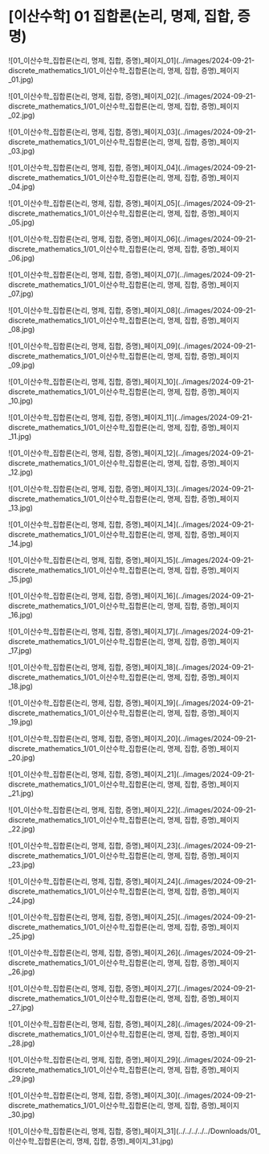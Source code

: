 # [이산수학] 01 집합론(논리, 명제, 집합, 증명)

![01_이산수학_집합론(논리, 명제, 집합, 증명)_페이지_01](../images/2024-09-21-discrete_mathematics_1/01_이산수학_집합론(논리, 명제, 집합, 증명)_페이지_01.jpg)

![01_이산수학_집합론(논리, 명제, 집합, 증명)_페이지_02](../images/2024-09-21-discrete_mathematics_1/01_이산수학_집합론(논리, 명제, 집합, 증명)_페이지_02.jpg)

![01_이산수학_집합론(논리, 명제, 집합, 증명)_페이지_03](../images/2024-09-21-discrete_mathematics_1/01_이산수학_집합론(논리, 명제, 집합, 증명)_페이지_03.jpg)

![01_이산수학_집합론(논리, 명제, 집합, 증명)_페이지_04](../images/2024-09-21-discrete_mathematics_1/01_이산수학_집합론(논리, 명제, 집합, 증명)_페이지_04.jpg)

![01_이산수학_집합론(논리, 명제, 집합, 증명)_페이지_05](../images/2024-09-21-discrete_mathematics_1/01_이산수학_집합론(논리, 명제, 집합, 증명)_페이지_05.jpg)

![01_이산수학_집합론(논리, 명제, 집합, 증명)_페이지_06](../images/2024-09-21-discrete_mathematics_1/01_이산수학_집합론(논리, 명제, 집합, 증명)_페이지_06.jpg)

![01_이산수학_집합론(논리, 명제, 집합, 증명)_페이지_07](../images/2024-09-21-discrete_mathematics_1/01_이산수학_집합론(논리, 명제, 집합, 증명)_페이지_07.jpg)

![01_이산수학_집합론(논리, 명제, 집합, 증명)_페이지_08](../images/2024-09-21-discrete_mathematics_1/01_이산수학_집합론(논리, 명제, 집합, 증명)_페이지_08.jpg)

![01_이산수학_집합론(논리, 명제, 집합, 증명)_페이지_09](../images/2024-09-21-discrete_mathematics_1/01_이산수학_집합론(논리, 명제, 집합, 증명)_페이지_09.jpg)

![01_이산수학_집합론(논리, 명제, 집합, 증명)_페이지_10](../images/2024-09-21-discrete_mathematics_1/01_이산수학_집합론(논리, 명제, 집합, 증명)_페이지_10.jpg)

![01_이산수학_집합론(논리, 명제, 집합, 증명)_페이지_11](../images/2024-09-21-discrete_mathematics_1/01_이산수학_집합론(논리, 명제, 집합, 증명)_페이지_11.jpg)

![01_이산수학_집합론(논리, 명제, 집합, 증명)_페이지_12](../images/2024-09-21-discrete_mathematics_1/01_이산수학_집합론(논리, 명제, 집합, 증명)_페이지_12.jpg)

![01_이산수학_집합론(논리, 명제, 집합, 증명)_페이지_13](../images/2024-09-21-discrete_mathematics_1/01_이산수학_집합론(논리, 명제, 집합, 증명)_페이지_13.jpg)

![01_이산수학_집합론(논리, 명제, 집합, 증명)_페이지_14](../images/2024-09-21-discrete_mathematics_1/01_이산수학_집합론(논리, 명제, 집합, 증명)_페이지_14.jpg)

![01_이산수학_집합론(논리, 명제, 집합, 증명)_페이지_15](../images/2024-09-21-discrete_mathematics_1/01_이산수학_집합론(논리, 명제, 집합, 증명)_페이지_15.jpg)

![01_이산수학_집합론(논리, 명제, 집합, 증명)_페이지_16](../images/2024-09-21-discrete_mathematics_1/01_이산수학_집합론(논리, 명제, 집합, 증명)_페이지_16.jpg)

![01_이산수학_집합론(논리, 명제, 집합, 증명)_페이지_17](../images/2024-09-21-discrete_mathematics_1/01_이산수학_집합론(논리, 명제, 집합, 증명)_페이지_17.jpg)

![01_이산수학_집합론(논리, 명제, 집합, 증명)_페이지_18](../images/2024-09-21-discrete_mathematics_1/01_이산수학_집합론(논리, 명제, 집합, 증명)_페이지_18.jpg)

![01_이산수학_집합론(논리, 명제, 집합, 증명)_페이지_19](../images/2024-09-21-discrete_mathematics_1/01_이산수학_집합론(논리, 명제, 집합, 증명)_페이지_19.jpg)

![01_이산수학_집합론(논리, 명제, 집합, 증명)_페이지_20](../images/2024-09-21-discrete_mathematics_1/01_이산수학_집합론(논리, 명제, 집합, 증명)_페이지_20.jpg)

![01_이산수학_집합론(논리, 명제, 집합, 증명)_페이지_21](../images/2024-09-21-discrete_mathematics_1/01_이산수학_집합론(논리, 명제, 집합, 증명)_페이지_21.jpg)

![01_이산수학_집합론(논리, 명제, 집합, 증명)_페이지_22](../images/2024-09-21-discrete_mathematics_1/01_이산수학_집합론(논리, 명제, 집합, 증명)_페이지_22.jpg)

![01_이산수학_집합론(논리, 명제, 집합, 증명)_페이지_23](../images/2024-09-21-discrete_mathematics_1/01_이산수학_집합론(논리, 명제, 집합, 증명)_페이지_23.jpg)

![01_이산수학_집합론(논리, 명제, 집합, 증명)_페이지_24](../images/2024-09-21-discrete_mathematics_1/01_이산수학_집합론(논리, 명제, 집합, 증명)_페이지_24.jpg)

![01_이산수학_집합론(논리, 명제, 집합, 증명)_페이지_25](../images/2024-09-21-discrete_mathematics_1/01_이산수학_집합론(논리, 명제, 집합, 증명)_페이지_25.jpg)

![01_이산수학_집합론(논리, 명제, 집합, 증명)_페이지_26](../images/2024-09-21-discrete_mathematics_1/01_이산수학_집합론(논리, 명제, 집합, 증명)_페이지_26.jpg)

![01_이산수학_집합론(논리, 명제, 집합, 증명)_페이지_27](../images/2024-09-21-discrete_mathematics_1/01_이산수학_집합론(논리, 명제, 집합, 증명)_페이지_27.jpg)

![01_이산수학_집합론(논리, 명제, 집합, 증명)_페이지_28](../images/2024-09-21-discrete_mathematics_1/01_이산수학_집합론(논리, 명제, 집합, 증명)_페이지_28.jpg)

![01_이산수학_집합론(논리, 명제, 집합, 증명)_페이지_29](../images/2024-09-21-discrete_mathematics_1/01_이산수학_집합론(논리, 명제, 집합, 증명)_페이지_29.jpg)

![01_이산수학_집합론(논리, 명제, 집합, 증명)_페이지_30](../images/2024-09-21-discrete_mathematics_1/01_이산수학_집합론(논리, 명제, 집합, 증명)_페이지_30.jpg)

![01_이산수학_집합론(논리, 명제, 집합, 증명)_페이지_31](../../../../../Downloads/01_이산수학_집합론(논리, 명제, 집합, 증명)_페이지_31.jpg)
